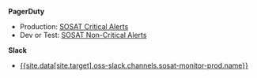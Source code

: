 **PagerDuty**
- Production: [SOSAT Critical Alerts](https://ibm.pagerduty.com/services/PW1F2C2)
- Dev or Test: [SOSAT Non-Critical Alerts](https://ibm.pagerduty.com/services/P0GZSM1)

**Slack**
* [{{site.data[site.target].oss-slack.channels.sosat-monitor-prod.name}}]({{site.data[site.target].oss-slack.channels.sosat-monitor-prod.link}})
